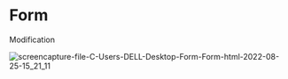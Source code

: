 # Form
Modification

![screencapture-file-C-Users-DELL-Desktop-Form-Form-html-2022-08-25-15_21_11](https://user-images.githubusercontent.com/111860713/186634028-651c1678-7a88-48a1-b408-f2246f3837ec.png)

